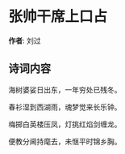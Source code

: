 # 张帅干席上口占

**作者**: 刘过

## 诗词内容

海树婆娑日出东，一年穷处已残冬。

春衫湿到西湖雨，魂梦觉来长乐钟。

梅掷白英楼压凤，灯挑红焰剑缠龙。

便教分阃持麾去，未惬平时锦乡胸。

